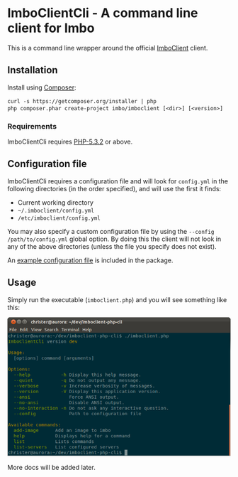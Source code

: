 # ImboClientCli - A command line client for Imbo
This is a command line wrapper around the official [ImboClient](https://github.com/imbo/imboclient-php) client.

## Installation
Install using [Composer](http://getcomposer.org):

```
curl -s https://getcomposer.org/installer | php
php composer.phar create-project imbo/imboclient [<dir>] [<version>]
```

### Requirements
ImboClientCli requires [PHP-5.3.2](http://php.net/) or above.

## Configuration file
ImboClientCli requires a configuration file and will look for `config.yml` in the following directories (in the order specified), and will use the first it finds:

* Current working directory
* `~/.imboclient/config.yml`
* `/etc/imboclient/config.yml`

You may also specify a custom configuration file by using the `--config /path/to/config.yml` global option. By doing this the client will not look in any of the above directories (unless the file you specify does not exist).

An [example configuration file](https://github.com/imbo/imboclient-php-cli/blob/master/config.yml.dist) is included in the package.

## Usage
Simply run the executable (`imboclient.php`) and you will see something like this:

![Screenshot](https://github.com/imbo/imboclient-php-cli/raw/master/screenshots/imboclientcli.png "Command executed without any options")

More docs will be added later.
